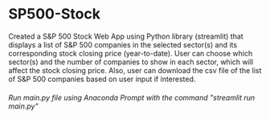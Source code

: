 # SP500-Stock

Created a S&P 500 Stock Web App using Python library (streamlit) that displays a list of S&P 500 companies in the selected sector(s) and its corresponding stock closing price (year-to-date). User can choose which sector(s) and the number of companies to show in each sector, which will affect the stock closing price. Also, user can download the csv file of the list of S&P 500 companies based on user input if interested. 

###### Run main.py file using Anaconda Prompt with the command "streamlit run main.py"

